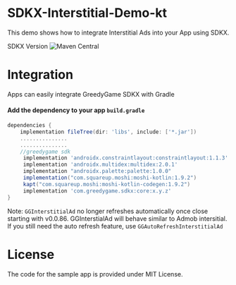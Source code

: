 # SDKX-Interstitial-Demo-kt
This demo shows how to integrate Interstitial Ads into your App using SDKX.

SDKX Version  ![Maven Central](https://maven-badges.herokuapp.com/maven-central/com.greedygame.sdkx/core/badge.svg)

# Integration
Apps can easily integrate GreedyGame SDKX with Gradle
#### Add the dependency to your app `build.gradle`
``` gradle
dependencies {
    implementation fileTree(dir: 'libs', include: ['*.jar'])
    ...............
    ...............
    //greedygame sdk
     implementation 'androidx.constraintlayout:constraintlayout:1.1.3'
     implementation 'androidx.multidex:multidex:2.0.1'
     implementation "androidx.palette:palette:1.0.0"
     implementation("com.squareup.moshi:moshi-kotlin:1.9.2")
     kapt("com.squareup.moshi:moshi-kotlin-codegen:1.9.2")
     implementation 'com.greedygame.sdkx:core:x.y.z'
}
```

Note: `GGInterstitialAd` no longer refreshes automatically once close starting with v0.0.86. GGInterstialAd will behave similar to Admob intersitial. If you still need the auto refresh feature, use `GGAutoRefreshInterstitialAd`

# License
The code for the sample app is provided under MIT License.
